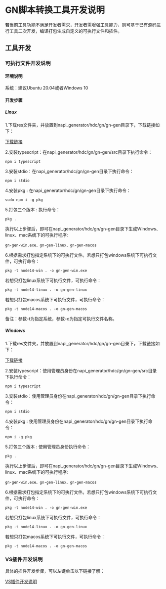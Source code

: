 # GN脚本转换工具开发说明

若当前工具功能不满足开发者需求，开发者需增强工具能力，则可基于已有源码进行工具二次开发，编译打包生成自定义的可执行文件和插件。

## 工具开发

### 可执行文件开发说明

#### 环境说明

系统：建议Ubuntu 20.04或者Windows 10

#### 开发步骤

##### Linux

1.下载res文件夹，并放置到napi_generator/hdc/gn/gn-gen目录下，下载链接如下：

[下载链接](http://ftpkaihongdigi.i234.me:5000/fsdownload/1OjtRhtGf/gn-gen-0.0.1)

2.安装typescript：在napi_generator/hdc/gn/gn-gen/src目录下执行命令：

	npm i typescript

3.安装stdio：在napi_generator/hdc/gn/gn-gen目录下执行命令：

	npm i stdio

4.安装pkg : 在napi_generator/hdc/gn/gn-gen目录下执行命令：

	sudo npm i -g pkg

5.打包三个版本 : 执行命令：

	pkg .

执行以上步骤后，即可在napi_generator/hdc/gn/gn-gen目录下生成Windows、linux、mac系统下的可执行程序:

	gn-gen-win.exe、gn-gen-linux、gn-gen-macos

6.根据需求打包指定系统下的可执行文件。若想只打包windows系统下可执行文件，可执行命令：

	pkg -t node14-win . -o gn-gen-win.exe

若想只打包linux系统下可执行文件，可执行命令：

	pkg -t node14-linux . -o gn-gen-linux

若想只打包macos系统下可执行文件，可执行命令：

	pkg -t node14-macos . -o gn-gen-macos

备注：参数-t为指定系统，参数-o为指定可执行文件名称。


##### Windows

1.下载res文件夹，并放置到napi_generator/hdc/gn/gn-gen目录下，下载链接如下：

[下载链接](http://ftpkaihongdigi.i234.me:5000/fsdownload/1OjtRhtGf/gn-gen-0.0.1)

2.安装typescript：使用管理员身份在napi_generator/hdc/gn/gn-gen/src目录下执行命令：

	npm i typescript

3.安装stdio：使用管理员身份在napi_generator/hdc/gn/gn-gen目录下执行命令：

	npm i stdio

4.安装pkg : 使用管理员身份在napi_generator/hdc/gn/gn-gen目录下执行命令：

	npm i -g pkg

5.打包三个版本 : 使用管理员身份执行命令：

	pkg .

执行以上步骤后，即可在napi_generator/hdc/gn/gn-gen目录下生成Windows、linux、mac系统下的可执行程序:

	gn-gen-win.exe、gn-gen-linux、gn-gen-macos

6.根据需求打包指定系统下的可执行文件。若想只打包windows系统下可执行文件，可执行命令：

	pkg -t node14-win . -o gn-gen-win.exe

若想只打包linux系统下可执行文件，可执行命令：

	pkg -t node14-linux . -o gn-gen-linux

若想只打包macos系统下可执行文件，可执行命令：

	pkg -t node14-macos . -o gn-gen-macos

### VS插件开发说明

具体的插件开发步骤，可以左键单击以下链接了解：

[VS插件开发说明](https://gitee.com/openharmony/napi_generator/blob/master/hdc/gn/gn_vs_plugin/docs/DEVELOP_ZH.md)

